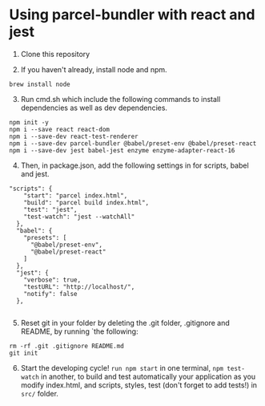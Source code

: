 # Using parcel-bundler with react and jest

1. Clone this repository

2. If you haven't already, install node and npm.  

```
brew install node 
```

3. Run cmd.sh which include the following commands to install dependencies as well as dev dependencies. 

```
npm init -y
npm i --save react react-dom
npm i --save-dev react-test-renderer
npm i --save-dev parcel-bundler @babel/preset-env @babel/preset-react
npm i --save-dev jest babel-jest enzyme enzyme-adapter-react-16
```

4. Then, in package.json, add the following settings in for scripts, babel and jest. 

```
"scripts": {
    "start": "parcel index.html",
    "build": "parcel build index.html",
    "test": "jest",
    "test-watch": "jest --watchAll"
  },
  "babel": {
    "presets": [
      "@babel/preset-env",
      "@babel/preset-react"
    ]
  },
  "jest": {
    "verbose": true,
    "testURL": "http://localhost/",
    "notify": false
  },
  
```

5. Reset git in your folder by deleting the .git folder, .gitignore and README, by running `the following:

```
rm -rf .git .gitignore README.md
git init
```

6. Start the developing cycle! `run npm start` in one terminal, `npm test-watch` in another, to build and test automatically your application as you modify index.html,  and scripts, styles, test (don't forget to add tests!) in `src/` folder. 
